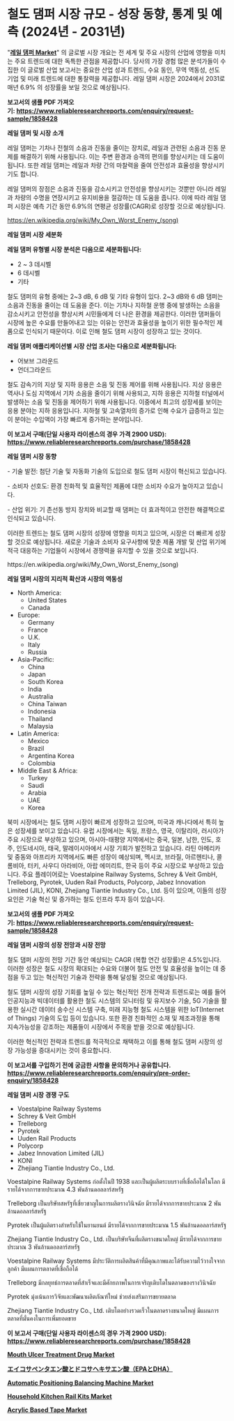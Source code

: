 <p><h1>철도 댐퍼 시장 규모 - 성장 동향, 통계 및 예측 (2024년 - 2031년)</h1></p><p>"<strong><a href="https://www.reliableresearchreports.com/rail-damper-r1858428">레일 댐퍼 Market</a></strong>" 의 글로벌 시장 개요는 전 세계 및 주요 시장의 산업에 영향을 미치는 주요 트렌드에 대한 독특한 관점을 제공합니다. 당사의 가장 경험 많은 분석가들이 수집한 이 글로벌 산업 보고서는 중요한 산업 성과 트렌드, 수요 동인, 무역 역동성, 선도 기업 및 미래 트렌드에 대한 통찰력을 제공합니다. 레일 댐퍼 시장은 2024에서 2031로 매년 6.9% 의 성장률을 보일 것으로 예상됩니다.</p>
<p><strong>보고서의 샘플 PDF 가져오기:&nbsp;<a href="https://www.reliableresearchreports.com/enquiry/request-sample/1858428">https://www.reliableresearchreports.com/enquiry/request-sample/1858428</a></strong></p>
<p><strong>레일 댐퍼 및 시장 소개</strong></p>
<p><p>레일 댐퍼는 기차나 전철의 소음과 진동을 줄이는 장치로, 레일과 관련된 소음과 진동 문제를 해결하기 위해 사용됩니다. 이는 주변 환경과 승객의 편의를 향상시키는 데 도움이 됩니다. 또한 레일 댐퍼는 레일과 차량 간의 마찰력을 줄여 안전성과 효율성을 향상시키기도 합니다. </p><p>레일 댐퍼의 장점은 소음과 진동을 감소시키고 안전성을 향상시키는 것뿐만 아니라 레일과 차량의 수명을 연장시키고 유지비용을 절감하는 데 도움을 줍니다. 이에 따라 레일 댐퍼 시장은 예측 기간 동안 6.9%의 연평균 성장률(CAGR)로 성장할 것으로 예상됩니다.</p></p>
<p><a href="https://en.wikipedia.org/wiki/My_Own_Worst_Enemy_(song)">https://en.wikipedia.org/wiki/My_Own_Worst_Enemy_(song)</a></p>
<p><strong>레일 댐퍼 시장 세분화</strong></p>
<p><strong>레일 댐퍼 유형별 시장 분석은 다음으로 세분화됩니다:</strong></p>
<p><ul><li>2 ~ 3 데시벨</li><li>6 데시벨</li><li>기타</li></ul></p>
<p><p>철도 댐퍼의 유형 중에는 2~3 dB, 6 dB 및 기타 유형이 있다. 2~3 dB와 6 dB 댐퍼는 소음과 진동을 줄이는 데 도움을 준다. 이는 기차나 지하철 운행 중에 발생하는 소음을 감소시키고 안전성을 향상시켜 시민들에게 더 나은 환경을 제공한다. 이러한 댐퍼들이 시장에 높은 수요를 만들어내고 있는 이유는 안전과 효율성을 높이기 위한 필수적인 제품으로 인식되기 때문이다. 이로 인해 철도 댐퍼 시장이 성장하고 있는 것이다.</p></p>
<p><strong>레일 댐퍼 애플리케이션별 시장 산업 조사는 다음으로 세분화됩니다:</strong></p>
<p><ul><li>어보브 그라운드</li><li>언더그라운드</li></ul></p>
<p><p>철도 감속기의 지상 및 지하 응용은 소음 및 진동 제어를 위해 사용됩니다. 지상 응용은 역사나 도심 지역에서 기차 소음을 줄이기 위해 사용되고, 지하 응용은 지하철 터널에서 발생하는 소음 및 진동을 제어하기 위해 사용됩니다. 이중에서 최고의 성장세를 보이는 응용 분야는 지하 응용입니다. 지하철 및 고속열차의 증가로 인해 수요가 급증하고 있는 이 분야는 수입액이 가장 빠르게 증가하는 분야입니다.</p></p>
<p><strong>이 보고서 구매(단일 사용자 라이센스의 경우 가격 2900 USD): <a href="https://www.reliableresearchreports.com/purchase/1858428">https://www.reliableresearchreports.com/purchase/1858428</a></strong></p>
<p><strong>레일 댐퍼 시장 동향</strong></p>
<p><p>- 기술 발전: 첨단 기술 및 자동화 기술의 도입으로 철도 댐퍼 시장이 혁신되고 있습니다.</p><p>- 소비자 선호도: 환경 친화적 및 효율적인 제품에 대한 소비자 수요가 높아지고 있습니다.</p><p>- 산업 위기: 기 존선동 방지 장치와 비교할 때 댐퍼는 더 효과적이고 안전한 해결책으로 인식되고 있습니다.</p><p>이러한 트렌드는 철도 댐퍼 시장의 성장에 영향을 미치고 있으며, 시장은 더 빠르게 성장할 것으로 예상됩니다. 새로운 기술과 소비자 요구사항에 맞춘 제품 개발 및 산업 위기에 적극 대응하는 기업들이 시장에서 경쟁력을 유지할 수 있을 것으로 보입니다.</p></p>
<p>https://en.wikipedia.org/wiki/My_Own_Worst_Enemy_(song)</p>
<p><strong>레일 댐퍼 시장의 지리적 확산과 시장의 역동성</strong></p>
<p><ul>
    <li>
        North America:
        <ul>
            <li>United States</li>
            <li>Canada</li>
        </ul>
    </li>
    <li>
        Europe:
        <ul>
            <li>Germany</li>
            <li>France</li>
            <li>U.K.</li>
            <li>Italy</li>
            <li>Russia</li>
        </ul>
    </li>
    <li>
        Asia-Pacific:
        <ul>
            <li>China</li>
            <li>Japan</li>
            <li>South Korea</li>
            <li>India</li>
            <li>Australia</li>
            <li>China Taiwan</li>
            <li>Indonesia</li>
            <li>Thailand</li>
            <li>Malaysia</li>
        </ul>
    </li>
    <li>
        Latin America:
        <ul>
            <li>Mexico</li>
            <li>Brazil</li>
            <li>Argentina Korea</li>
            <li>Colombia</li>
        </ul>
    </li>
    <li>
        Middle East & Africa:
        <ul>
            <li>Turkey</li>
            <li>Saudi</li>
            <li>Arabia</li>
            <li>UAE</li>
            <li>Korea</li>
        </ul>
    </li>
    </ul></p>
<p><p>북미 시장에서는 철도 댐퍼 시장이 빠르게 성장하고 있으며, 미국과 캐나다에서 특히 높은 성장세를 보이고 있습니다. 유럽 시장에서는 독일, 프랑스, 영국, 이탈리아, 러시아가 주요 시장으로 부상하고 있으며, 아시아-태평양 지역에서는 중국, 일본, 남한, 인도, 호주, 인도네시아, 태국, 말레이시아에서 시장 기회가 발전하고 있습니다. 라틴 아메리카 및 중동와 아프리카 지역에서도 빠른 성장이 예상되며, 멕시코, 브라질, 아르헨티나, 콜롬비아, 터키, 사우디 아라비아, 아랍 에미리트, 한국 등이 주요 시장으로 부상하고 있습니다. 주요 플레이어로는 Voestalpine Railway Systems, Schrey & Veit GmbH, Trelleborg, Pyrotek, Uuden Rail Products, Polycorp, Jabez Innovation Limited (JIL), KONI, Zhejiang Tiantie Industry Co., Ltd. 등이 있으며, 이들의 성장요인은 기술 혁신 및 증가하는 철도 인프라 투자 등이 있습니다.</p></p>
<p><strong>보고서의 샘플 PDF 가져오기:&nbsp;<a href="https://www.reliableresearchreports.com/enquiry/request-sample/1858428">https://www.reliableresearchreports.com/enquiry/request-sample/1858428</a></strong></p>
<p><strong>레일 댐퍼 시장의 성장 전망과 시장 전망</strong></p>
<p><p>철도 댐퍼 시장의 전망 기간 동안 예상되는 CAGR (복합 연간 성장률)은 4.5%입니다. 이러한 성장은 철도 시장의 확대되는 수요와 더불어 철도 안전 및 효율성을 높이는 데 중점을 두고 있는 혁신적인 기술과 전략을 통해 달성될 것으로 예상됩니다.</p><p>철도 댐퍼 시장의 성장 기회를 높일 수 있는 혁신적인 전개 전략과 트렌드로는 예를 들어 인공지능과 빅데이터를 활용한 철도 시스템의 모니터링 및 유지보수 기술, 5G 기술을 활용한 실시간 데이터 송수신 시스템 구축, 미래 지능형 철도 시스템을 위한 IoT(Internet of Things) 기술의 도입 등이 있습니다. 또한 환경 친화적인 소재 및 제조과정을 통해 지속가능성을 강조하는 제품들이 시장에서 주목을 받을 것으로 예상됩니다.</p><p>이러한 혁신적인 전략과 트렌드를 적극적으로 채택하고 이를 통해 철도 댐퍼 시장의 성장 가능성을 증대시키는 것이 중요합니다.</p></p>
<p><strong>이 보고서를 구입하기 전에 궁금한 사항을 문의하거나 공유합니다. <a href="https://www.reliableresearchreports.com/enquiry/pre-order-enquiry/1858428">https://www.reliableresearchreports.com/enquiry/pre-order-enquiry/1858428</a></strong></p>
<p><strong>레일 댐퍼 시장 경쟁 구도</strong></p>
<p><ul><li>Voestalpine Railway Systems</li><li>Schrey & Veit GmbH</li><li>Trelleborg</li><li>Pyrotek</li><li>Uuden Rail Products</li><li>Polycorp</li><li>Jabez Innovation Limited (JIL)</li><li>KONI</li><li>Zhejiang Tiantie Industry Co., Ltd.</li></ul></p>
<p><p>Voestalpine Railway Systems ก่อตั้งในปี 1938 และเป็นผู้ผลิตระบบรางที่เชื่อถือได้ในโลก มีรายได้จากการขายประมาณ 4.3 พันล้านดอลลาร์สหรัฐ</p><p>Trelleborg เป็นบริษัทสหรัฐที่เชี่ยวชาญในการผลิตรางวินิจฉัย มีรายได้จากการขายประมาณ 2 พันล้านดอลลาร์สหรัฐ</p><p>Pyrotek เป็นผู้ผลิตรางสำหรับใช้ในยานยนต์ มีรายได้จากการขายประมาณ 1.5 พันล้านดอลลาร์สหรัฐ</p><p>Zhejiang Tiantie Industry Co., Ltd. เป็นบริษัทจีนที่ผลิตรางขนาดใหญ่ มีรายได้จากการขายประมาณ 3 พันล้านดอลลาร์สหรัฐ</p><p>Voestalpine Railway Systems มีประวัติการผลิตสินค้าที่มีคุณภาพและได้รับความไว้วางใจจากลูกค้า มีแผนการตลาดที่เชื่อถือได้</p><p>Trelleborg มีกลยุทธ์การตลาดที่สำเร็จและมีศักยภาพในการเจริญเติบโตในตลาดของรางวินิจฉัย</p><p>Pyrotek มุ่งเน้นการวิจัยและพัฒนาผลิตภัณฑ์ใหม่ ช่วยส่งเสริมการขยายตลาด</p><p>Zhejiang Tiantie Industry Co., Ltd. เติบโตอย่างรวดเร็วในตลาดรางขนาดใหญ่ มีแผนการตลาดที่มั่นคงในการเพิ่มยอดขาย</p></p>
<p><strong>이 보고서 구매(단일 사용자 라이센스의 경우 가격 2900 USD): <a href="https://www.reliableresearchreports.com/purchase/1858428">https://www.reliableresearchreports.com/purchase/1858428</a></strong></p>
<p><strong><p><a href="https://github.com/vimar16th/Market-Research-Report-List-6/blob/main/mouth-ulcer-treatment-drug-market.md">Mouth Ulcer Treatment Drug Market</a></p><p><a href="https://github.com/mohamedbakry57/Market-Research-Report-List-5/blob/main/997589987370.md">エイコサペンタエン酸とドコサヘキサエン酸（EPAとDHA）</a></p><p><a href="https://issuu.com/reportprime-2/docs/automatic-positioning-balancing-mac_40aaefda0e57c0">Automatic Positioning Balancing Machine Market</a></p><p><a href="https://github.com/luckyshygirl/Market-Research-Report-List-6/blob/main/household-kitchen-rail-kits-market.md">Household Kitchen Rail Kits Market</a></p><p><a href="https://issuu.com/reportprime-2/docs/acrylic-based-tape-market-size-2030_0fea47c70d3084">Acrylic Based Tape Market</a></p></strong></p>
<p></p>